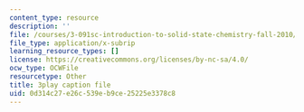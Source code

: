 ```yaml
---
content_type: resource
description: ''
file: /courses/3-091sc-introduction-to-solid-state-chemistry-fall-2010/0d314c27e26c539eb9ce25225e3378c8_NpBq_JnLKv8.vtt
file_type: application/x-subrip
learning_resource_types: []
license: https://creativecommons.org/licenses/by-nc-sa/4.0/
ocw_type: OCWFile
resourcetype: Other
title: 3play caption file
uid: 0d314c27-e26c-539e-b9ce-25225e3378c8
---
```

